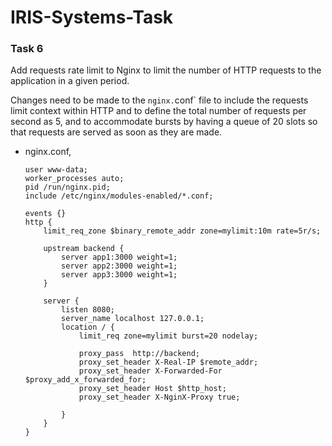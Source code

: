 # IRIS-Systems-Task

### Task 6
Add requests rate limit to Nginx to limit the number of HTTP requests to the application in a given period.

Changes need to be made to the `nginx.`conf` file to include the requests limit context within HTTP and to define the total number of requests per second as 5, and to accommodate bursts by having a queue of 20 slots so that requests are served as soon as they are made.

- nginx.conf,
    ```
    user www-data;
    worker_processes auto;
    pid /run/nginx.pid;
    include /etc/nginx/modules-enabled/*.conf;

    events {}
    http {
        limit_req_zone $binary_remote_addr zone=mylimit:10m rate=5r/s;

        upstream backend {
            server app1:3000 weight=1;
            server app2:3000 weight=1;
            server app3:3000 weight=1;
        }
        
        server {
            listen 8080;
            server_name localhost 127.0.0.1;
            location / {
                limit_req zone=mylimit burst=20 nodelay;

                proxy_pass  http://backend;
                proxy_set_header X-Real-IP $remote_addr;
                proxy_set_header X-Forwarded-For $proxy_add_x_forwarded_for;
                proxy_set_header Host $http_host;
                proxy_set_header X-NginX-Proxy true;

            }
        }
    }

    ```